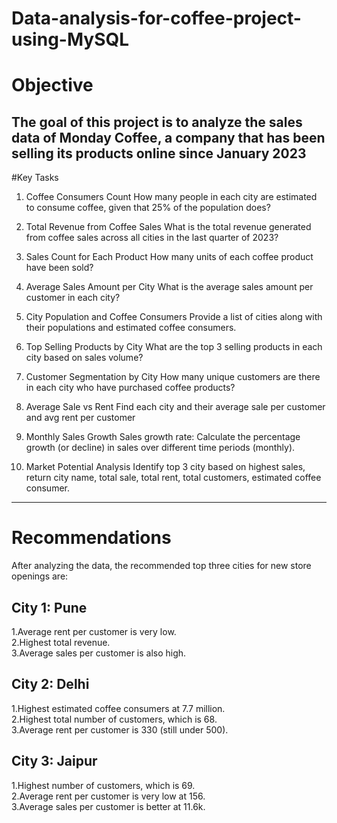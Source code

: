 # Data-analysis-for-coffee-project-using-MySQL

# Objective
The goal of this project is to analyze the sales data of Monday Coffee, a company that has been selling its products online since January 2023
--
#Key Tasks

1. Coffee Consumers Count
How many people in each city are estimated to consume coffee, given that 25% of the population does?<br />

2. Total Revenue from Coffee Sales
What is the total revenue generated from coffee sales across all cities in the last quarter of 2023?<br />

3. Sales Count for Each Product
How many units of each coffee product have been sold?<br />

4. Average Sales Amount per City
What is the average sales amount per customer in each city?<br />

5. City Population and Coffee Consumers
Provide a list of cities along with their populations and estimated coffee consumers.<br />

6. Top Selling Products by City
What are the top 3 selling products in each city based on sales volume?<br />

7. Customer Segmentation by City
How many unique customers are there in each city who have purchased coffee products?<br />

8. Average Sale vs Rent
Find each city and their average sale per customer and avg rent per customer<br />

9. Monthly Sales Growth
Sales growth rate: Calculate the percentage growth (or decline) in sales over different time periods (monthly).<br />

10. Market Potential Analysis
Identify top 3 city based on highest sales, return city name, total sale, total rent, total customers, estimated coffee consumer.<br />
---
# Recommendations
After analyzing the data, the recommended top three cities for new store openings are:

City 1: Pune
--
1.Average rent per customer is very low.<br />
2.Highest total revenue.<br />
3.Average sales per customer is also high.<br />

City 2: Delhi
--
1.Highest estimated coffee consumers at 7.7 million.<br />
2.Highest total number of customers, which is 68.<br />
3.Average rent per customer is 330 (still under 500).<br />

City 3: Jaipur
--
1.Highest number of customers, which is 69.<br />
2.Average rent per customer is very low at 156.<br />
3.Average sales per customer is better at 11.6k.<br />
